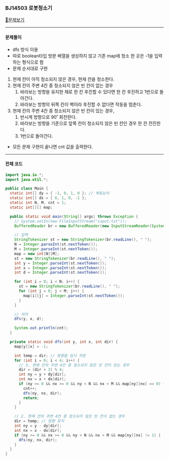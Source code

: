 ### BJ14503 로봇청소기

[📁문제보기](https://www.acmicpc.net/problem/14503)

---

#### 문제풀이

- dfs 방식 이용
- 따로 boolean타입 방문 배열을 생성하지 않고 기존 map에 청소 한 곳은 -1을 입력하는 형식으로 함
-  문제 순서대로 구현
  1. 현재 칸이 아직 청소되지 않은 경우, 현재 칸을 청소한다.
  2. 현재 칸의 주변 4칸 중 청소되지 않은 빈 칸이 없는 경우
     1.  바라보는 방향을 유지한 채로 한 칸 후진할 수 있다면 한 칸 후진하고 1번으로 돌아간다.
     2. 바라보는 방향의 뒤쪽 칸이 벽이라 후진할 수 없다면 작동을 멈춘다.
  3. 현재 칸의 주변 4칸 중 청소되지 않은 빈 칸이 있는 경우,
     1. 반시계 방향으로 90˚ 회전한다.
     2. 바라보는 방향을 기준으로 앞쪽 칸이 청소되지 않은 빈 칸인 경우 한 칸 전진한다.
     3. 1번으로 돌아간다.
- 모든 문제 구현이  끝나면 cnt 값을 출력한다.

---

#### 전체 코드

```java
import java.io.*;
import java.util.*;

public class Main {
  static int[] dy = { -1, 0, 1, 0 }; // 북동남서
  static int[] dx = { 0, 1, 0, -1 };
  static int N, M, cnt = 1;
  static int[][] map;

  public static void main(String[] args) throws Exception {
    // System.setIn(new FileInputStream("input.txt"));
    BufferedReader br = new BufferedReader(new InputStreamReader(System.in));

    // 입력
    StringTokenizer st = new StringTokenizer(br.readLine(), " ");
    N = Integer.parseInt(st.nextToken());
    M = Integer.parseInt(st.nextToken());
    map = new int[N][M];
    st = new StringTokenizer(br.readLine(), " ");
    int y = Integer.parseInt(st.nextToken());
    int x = Integer.parseInt(st.nextToken());
    int d = Integer.parseInt(st.nextToken());

    for (int i = 0; i < N; i++) {
      st = new StringTokenizer(br.readLine(), " ");
      for (int j = 0; j < M; j++) {
        map[i][j] = Integer.parseInt(st.nextToken());
      }
    }

    // 처리
    dfs(y, x, d);

    System.out.println(cnt);
  }

  private static void dfs(int y, int x, int dir) {
    map[y][x] = -1;

    int temp = dir; // 방향을 임시 저장
    for (int i = 0; i < 4; i++) {
      // 3. 현재 칸의 주변 4칸 중 청소되지 않은 빈 칸이 있는 경우
      dir = (dir + 3) % 4;
      int ny = y + dy[dir];
      int nx = x + dx[dir];
      if (ny >= 0 && nx >= 0 && ny < N && nx < M && map[ny][nx] == 0) {
        cnt++;
        dfs(ny, nx, dir);
        return;
      }
    }

    // 2. 현재 칸의 주변 4칸 중 청소되지 않은 빈 칸이 없는 경우
    dir = temp; // 방향 유지
    int ny = y - dy[dir];
    int nx = x - dx[dir];
    if (ny >= 0 && nx >= 0 && ny < N && nx < M && map[ny][nx] != 1) {
      dfs(ny, nx, dir);
    }
  }
}

```

